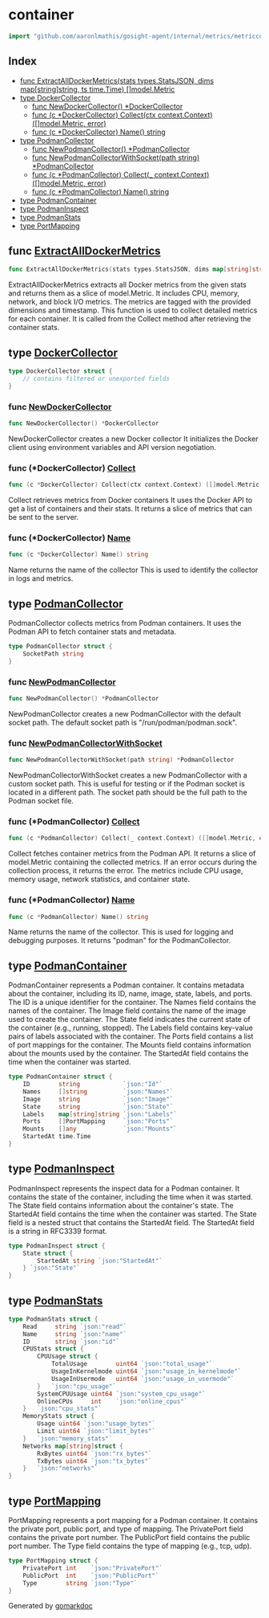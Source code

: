 <!-- Code generated by gomarkdoc. DO NOT EDIT -->

# container

```go
import "github.com/aaronlmathis/gosight-agent/internal/metrics/metriccollector/container"
```

## Index

- [func ExtractAllDockerMetrics\(stats types.StatsJSON, dims map\[string\]string, ts time.Time\) \[\]model.Metric](<#ExtractAllDockerMetrics>)
- [type DockerCollector](<#DockerCollector>)
  - [func NewDockerCollector\(\) \*DockerCollector](<#NewDockerCollector>)
  - [func \(c \*DockerCollector\) Collect\(ctx context.Context\) \(\[\]model.Metric, error\)](<#DockerCollector.Collect>)
  - [func \(c \*DockerCollector\) Name\(\) string](<#DockerCollector.Name>)
- [type PodmanCollector](<#PodmanCollector>)
  - [func NewPodmanCollector\(\) \*PodmanCollector](<#NewPodmanCollector>)
  - [func NewPodmanCollectorWithSocket\(path string\) \*PodmanCollector](<#NewPodmanCollectorWithSocket>)
  - [func \(c \*PodmanCollector\) Collect\(\_ context.Context\) \(\[\]model.Metric, error\)](<#PodmanCollector.Collect>)
  - [func \(c \*PodmanCollector\) Name\(\) string](<#PodmanCollector.Name>)
- [type PodmanContainer](<#PodmanContainer>)
- [type PodmanInspect](<#PodmanInspect>)
- [type PodmanStats](<#PodmanStats>)
- [type PortMapping](<#PortMapping>)


<a name="ExtractAllDockerMetrics"></a>
## func [ExtractAllDockerMetrics](<https://github.com/aaronlmathis/gosight-agent/blob/main/internal/metrics/metriccollector/container/docker.go#L150>)

```go
func ExtractAllDockerMetrics(stats types.StatsJSON, dims map[string]string, ts time.Time) []model.Metric
```

ExtractAllDockerMetrics extracts all Docker metrics from the given stats and returns them as a slice of model.Metric. It includes CPU, memory, network, and block I/O metrics. The metrics are tagged with the provided dimensions and timestamp. This function is used to collect detailed metrics for each container. It is called from the Collect method after retrieving the container stats.

<a name="DockerCollector"></a>
## type [DockerCollector](<https://github.com/aaronlmathis/gosight-agent/blob/main/internal/metrics/metriccollector/container/docker.go#L42-L44>)



```go
type DockerCollector struct {
    // contains filtered or unexported fields
}
```

<a name="NewDockerCollector"></a>
### func [NewDockerCollector](<https://github.com/aaronlmathis/gosight-agent/blob/main/internal/metrics/metriccollector/container/docker.go#L49>)

```go
func NewDockerCollector() *DockerCollector
```

NewDockerCollector creates a new Docker collector It initializes the Docker client using environment variables and API version negotiation.

<a name="DockerCollector.Collect"></a>
### func \(\*DockerCollector\) [Collect](<https://github.com/aaronlmathis/gosight-agent/blob/main/internal/metrics/metriccollector/container/docker.go#L66>)

```go
func (c *DockerCollector) Collect(ctx context.Context) ([]model.Metric, error)
```

Collect retrieves metrics from Docker containers It uses the Docker API to get a list of containers and their stats. It returns a slice of metrics that can be sent to the server.

<a name="DockerCollector.Name"></a>
### func \(\*DockerCollector\) [Name](<https://github.com/aaronlmathis/gosight-agent/blob/main/internal/metrics/metriccollector/container/docker.go#L59>)

```go
func (c *DockerCollector) Name() string
```

Name returns the name of the collector This is used to identify the collector in logs and metrics.

<a name="PodmanCollector"></a>
## type [PodmanCollector](<https://github.com/aaronlmathis/gosight-agent/blob/main/internal/metrics/metriccollector/container/podman.go#L43-L45>)

PodmanCollector collects metrics from Podman containers. It uses the Podman API to fetch container stats and metadata.

```go
type PodmanCollector struct {
    SocketPath string
}
```

<a name="NewPodmanCollector"></a>
### func [NewPodmanCollector](<https://github.com/aaronlmathis/gosight-agent/blob/main/internal/metrics/metriccollector/container/podman.go#L124>)

```go
func NewPodmanCollector() *PodmanCollector
```

NewPodmanCollector creates a new PodmanCollector with the default socket path. The default socket path is "/run/podman/podman.sock".

<a name="NewPodmanCollectorWithSocket"></a>
### func [NewPodmanCollectorWithSocket](<https://github.com/aaronlmathis/gosight-agent/blob/main/internal/metrics/metriccollector/container/podman.go#L131>)

```go
func NewPodmanCollectorWithSocket(path string) *PodmanCollector
```

NewPodmanCollectorWithSocket creates a new PodmanCollector with a custom socket path. This is useful for testing or if the Podman socket is located in a different path. The socket path should be the full path to the Podman socket file.

<a name="PodmanCollector.Collect"></a>
### func \(\*PodmanCollector\) [Collect](<https://github.com/aaronlmathis/gosight-agent/blob/main/internal/metrics/metriccollector/container/podman.go#L146>)

```go
func (c *PodmanCollector) Collect(_ context.Context) ([]model.Metric, error)
```

Collect fetches container metrics from the Podman API. It returns a slice of model.Metric containing the collected metrics. If an error occurs during the collection process, it returns the error. The metrics include CPU usage, memory usage, network statistics, and container state.

<a name="PodmanCollector.Name"></a>
### func \(\*PodmanCollector\) [Name](<https://github.com/aaronlmathis/gosight-agent/blob/main/internal/metrics/metriccollector/container/podman.go#L138>)

```go
func (c *PodmanCollector) Name() string
```

Name returns the name of the collector. This is used for logging and debugging purposes. It returns "podman" for the PodmanCollector.

<a name="PodmanContainer"></a>
## type [PodmanContainer](<https://github.com/aaronlmathis/gosight-agent/blob/main/internal/metrics/metriccollector/container/podman.go#L57-L66>)

PodmanContainer represents a Podman container. It contains metadata about the container, including its ID, name, image, state, labels, and ports. The ID is a unique identifier for the container. The Names field contains the names of the container. The Image field contains the name of the image used to create the container. The State field indicates the current state of the container \(e.g., running, stopped\). The Labels field contains key\-value pairs of labels associated with the container. The Ports field contains a list of port mappings for the container. The Mounts field contains information about the mounts used by the container. The StartedAt field contains the time when the container was started.

```go
type PodmanContainer struct {
    ID        string            `json:"Id"`
    Names     []string          `json:"Names"`
    Image     string            `json:"Image"`
    State     string            `json:"State"`
    Labels    map[string]string `json:"Labels"`
    Ports     []PortMapping     `json:"Ports"`
    Mounts    []any             `json:"Mounts"`
    StartedAt time.Time
}
```

<a name="PodmanInspect"></a>
## type [PodmanInspect](<https://github.com/aaronlmathis/gosight-agent/blob/main/internal/metrics/metriccollector/container/podman.go#L74-L78>)

PodmanInspect represents the inspect data for a Podman container. It contains the state of the container, including the time when it was started. The State field contains information about the container's state. The StartedAt field contains the time when the container was started. The State field is a nested struct that contains the StartedAt field. The StartedAt field is a string in RFC3339 format.

```go
type PodmanInspect struct {
    State struct {
        StartedAt string `json:"StartedAt"`
    } `json:"State"`
}
```

<a name="PodmanStats"></a>
## type [PodmanStats](<https://github.com/aaronlmathis/gosight-agent/blob/main/internal/metrics/metriccollector/container/podman.go#L88-L109>)



```go
type PodmanStats struct {
    Read     string `json:"read"`
    Name     string `json:"name"`
    ID       string `json:"id"`
    CPUStats struct {
        CPUUsage struct {
            TotalUsage        uint64 `json:"total_usage"`
            UsageInKernelmode uint64 `json:"usage_in_kernelmode"`
            UsageInUsermode   uint64 `json:"usage_in_usermode"`
        }   `json:"cpu_usage"`
        SystemCPUUsage uint64 `json:"system_cpu_usage"`
        OnlineCPUs     int    `json:"online_cpus"`
    }   `json:"cpu_stats"`
    MemoryStats struct {
        Usage uint64 `json:"usage_bytes"`
        Limit uint64 `json:"limit_bytes"`
    }   `json:"memory_stats"`
    Networks map[string]struct {
        RxBytes uint64 `json:"rx_bytes"`
        TxBytes uint64 `json:"tx_bytes"`
    }   `json:"networks"`
}
```

<a name="PortMapping"></a>
## type [PortMapping](<https://github.com/aaronlmathis/gosight-agent/blob/main/internal/metrics/metriccollector/container/podman.go#L116-L120>)

PortMapping represents a port mapping for a Podman container. It contains the private port, public port, and type of mapping. The PrivatePort field contains the private port number. The PublicPort field contains the public port number. The Type field contains the type of mapping \(e.g., tcp, udp\).

```go
type PortMapping struct {
    PrivatePort int    `json:"PrivatePort"`
    PublicPort  int    `json:"PublicPort"`
    Type        string `json:"Type"`
}
```

Generated by [gomarkdoc](<https://github.com/princjef/gomarkdoc>)

